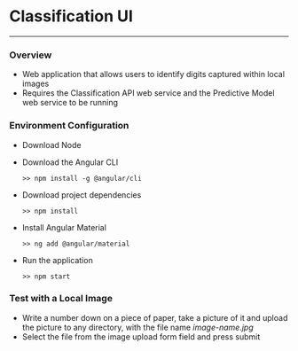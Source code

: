 # Classification UI

---

### Overview

- Web application that allows users to identify digits captured within local images
- Requires the Classification API web service and the Predictive Model web service to be running



### Environment Configuration

- Download Node

- Download the Angular CLI

  ```
  >> npm install -g @angular/cli
  ```

- Download project dependencies

  ```
  >> npm install
  ```

- Install Angular Material

  ```
  >> ng add @angular/material
  ```

- Run the application

  ```
  >> npm start
  ```

  

### Test with a Local Image

- Write a number down on a piece of paper, take a picture of it and upload the picture to any directory, with the file name *image-name.jpg*
- Select the file from the image upload form field and press submit
